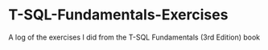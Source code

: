 # T-SQL-Fundamentals-Exercises
A log of the exercises I did from the T-SQL Fundamentals (3rd Edition) book
